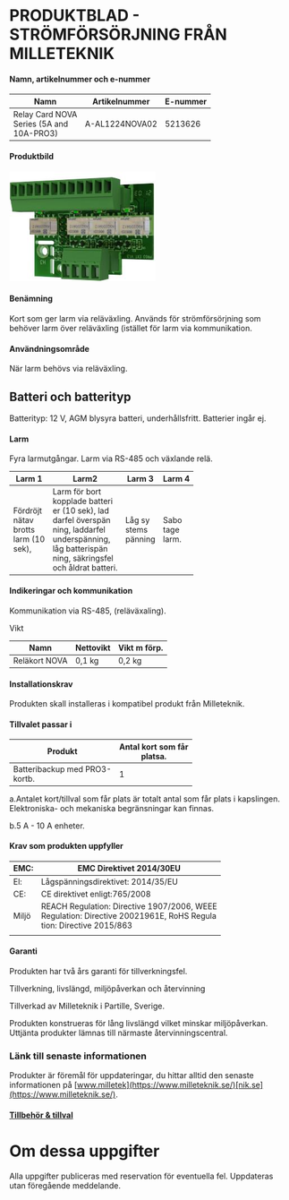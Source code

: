 # PRODUKTBLAD - STRÖMFÖRSÖRJNING FRÅN MILLETEKNIK

#### Namn, artikelnummer och e-nummer

| Namn                                           | Artikelnummer  | E-nummer |
|------------------------------------------------|----------------|----------|
| Relay Card NOVA<br>Series (5A and<br>10A-PRO3) | A-AL1224NOVA02 | 5213626  |

#### Produktbild

![](images/_page_0_Picture_6.jpeg)

#### Benämning

Kort som ger larm via reläväxling. Används för strömförsörjning som behöver larm över reläväxling (istället för larm via kommunikation.

#### Användningsområde

När larm behövs via reläväxling.

## Batteri och batterityp

Batterityp: 12 V, AGM blysyra batteri, underhållsfritt. Batterier ingår ej.

#### Larm

Fyra larmutgångar. Larm via RS-485 och växlande relä.

| Larm 1                                           | Larm2                                                                                                                                                                        | Larm 3                     | Larm 4                |
|--------------------------------------------------|------------------------------------------------------------------------------------------------------------------------------------------------------------------------------|----------------------------|-----------------------|
| Fördröjt<br>nätav<br>brotts<br>larm (10<br>sek), | Larm för bort<br>kopplade batteri<br>er (10 sek), lad<br>darfel överspän<br>ning, laddarfel<br>underspänning,<br>låg batterispän<br>ning, säkringsfel<br>och åldrat batteri. | Låg sy<br>stems<br>pänning | Sabo<br>tage<br>larm. |

#### Indikeringar och kommunikation

Kommunikation via RS-485, (reläväxaling).

Vikt

| Namn          | Nettovikt | Vikt m förp. |
|---------------|-----------|--------------|
| Reläkort NOVA | 0,1 kg    | 0,2 kg       |

#### Installationskrav

Produkten skall installeras i kompatibel produkt från Milleteknik.

#### Tillvalet passar i

| Produkt                           | Antal kort som får<br>platsa. |
|-----------------------------------|-------------------------------|
| Batteribackup med PRO3-<br>kortb. | 1                             |

a.Antalet kort/tillval som får plats är totalt antal som får plats i kapslingen. Elektroniska- och mekaniska begränsningar kan finnas.

b.5 A - 10 A enheter.

#### Krav som produkten uppfyller

| EMC:  | EMC Direktivet 2014/30EU                                                                                                |
|-------|-------------------------------------------------------------------------------------------------------------------------|
| El:   | Lågspänningsdirektivet: 2014/35/EU                                                                                      |
| CE:   | CE direktivet enligt:765/2008                                                                                           |
| Miljö | REACH Regulation: Directive 1907/2006, WEEE<br>Regulation: Directive 20021961E, RoHS Regula<br>tion: Directive 2015/863 |
|       |                                                                                                                         |

#### Garanti

Produkten har två års garanti för tillverkningsfel.

Tillverkning, livslängd, miljöpåverkan och återvinning

Tillverkad av Milleteknik i Partille, Sverige.

Produkten konstrueras för lång livslängd vilket minskar miljöpåverkan. Uttjänta produkter lämnas till närmaste återvinningscentral.

### Länk till senaste informationen

Produkter är föremål för uppdateringar, du hittar alltid den senaste informationen på [www.milletek](https://www.milleteknik.se/)[nik.se](https://www.milleteknik.se/).

#### [Tillbehör & tillval](https://www.milleteknik.se/produkt-kategori/tillbehoer/)

# Om dessa uppgifter

Alla uppgifter publiceras med reservation för eventuella fel. Uppdateras utan föregående meddelande.
